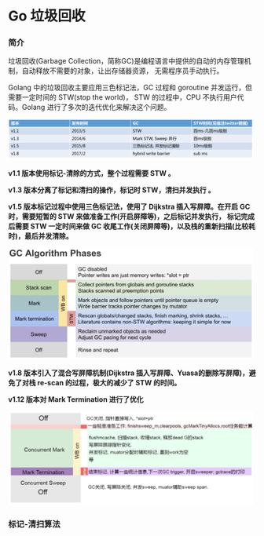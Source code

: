 # Go 垃圾回收

### 简介

垃圾回收(Garbage Collection，简称GC)是编程语言中提供的自动的内存管理机制，自动释放不需要的对象，让出存储器资源，
无需程序员手动执行。

Golang 中的垃圾回收主要应用三色标记法，GC 过程和 goroutine 并发运行，但需要一定时间的 STW(stop the world)，
STW 的过程中，CPU 不执行用户代码。Golang 进行了多次的迭代优化来解决这个问题。

<img src="image/version.png" width=500>

**v1.1 版本使用标记-清除的方式，整个过程需要 STW 。**

**v1.3 版本分离了标记和清扫的操作，标记时 STW，清扫并发执行 。**

**v1.5 版本标记过程中使用三色标记法，使用了 Dijkstra 插入写屏障。在开启 GC 时，需要短暂的 STW 来做准备工作(开启屏障等)，之后标记并发执行，
标记完成后需要 STW 一定时间来做 GC 收尾工作(关闭屏障等)，以及栈的重新扫描(比较耗时)，最后并发清除。**

<img src="image/v1.5.jpg" width=500>

**v1.8 版本引入了混合写屏障机制(Dijkstra 插入写屏障、Yuasa的删除写屏障)，避免了对栈 re-scan 的过程，极大的减少了 STW 的时间。**

**v1.12 版本对 Mark Termination 进行了优化**

<img src="image/v1.12.png" width=500>

### 标记-清扫算法

